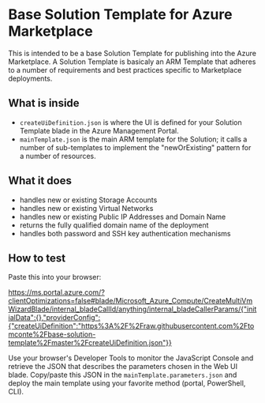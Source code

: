 # Base Solution Template for Azure Marketplace

This is intended to be a base Solution Template for publishing into the Azure Marketplace. A Solution Template is basicaly an ARM Template that adheres to a number of requirements and best practices specific to Marketplace deployments.

## What is inside

- `createUiDefinition.json` is where the UI is defined for your Solution Template blade in the Azure Management Portal.
- `mainTemplate.json` is the main ARM template for the Solution; it calls a number of sub-templates to implement the "newOrExisting" pattern for a number of resources.

## What it does

- handles new or existing Storage Accounts
- handles new or existing Virtual Networks
- handles new or existing Public IP Addresses and Domain Name
- returns the fully qualified domain name of the deployment
- handles both password and SSH key authentication mechanisms

## How to test

Paste this into your browser:

https://ms.portal.azure.com/?clientOptimizations=false#blade/Microsoft_Azure_Compute/CreateMultiVmWizardBlade/internal_bladeCallId/anything/internal_bladeCallerParams/{"initialData":{},"providerConfig":{"createUiDefinition":"https%3A%2F%2Fraw.githubusercontent.com%2Ftomconte%2Fbase-solution-template%2Fmaster%2FcreateUiDefinition.json"}}

Use your browser's Developer Tools to monitor the JavaScript Console and retrieve the JSON that describes the parameters chosen in the Web UI blade. Copy/paste this JSON in the `mainTemplate.parameters.json` and deploy the main template using your favorite method (portal, PowerShell, CLI). 
